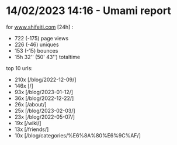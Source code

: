# 14/02/2023 14:16 - Umami report
for www.shifeiti.com [24h] :

 - 722 (-175) page views
 - 226 (-46) uniques
 - 153 (-15) bounces
 - 15h 32'' (50' 43'') totaltime


top 10 urls:
 - 210x [/blog/2022-12-09/]
 - 146x [/]
 - 93x [/blog/2023-01-12/]
 - 36x [/blog/2022-12-22/]
 - 26x [/about/]
 - 25x [/blog/2023-02-03/]
 - 23x [/blog/2022-05-07/]
 - 19x [/wiki/]
 - 13x [/friends/]
 - 10x [/blog/categories/%E6%8A%80%E6%9C%AF/]


